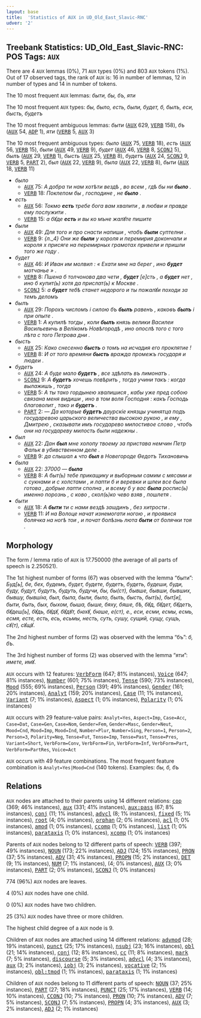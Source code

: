 ```yaml
---
layout: base
title:  'Statistics of AUX in UD_Old_East_Slavic-RNC'
udver: '2'
---
```


## Treebank Statistics: UD_Old_East_Slavic-RNC: POS Tags: `AUX`

There are 4 `AUX` lemmas (0%), 71 `AUX` types (0%) and 803 `AUX` tokens (1%).
Out of 17 observed tags, the rank of `AUX` is: 16 in number of lemmas, 12 in number of types and 14 in number of tokens.

The 10 most frequent `AUX` lemmas: <em>быти, бы, бъ, яти</em>

The 10 most frequent `AUX` types:  <em>бы, было, есть, были, будет, б, былъ, еси, бысть, будетъ</em>

The 10 most frequent ambiguous lemmas: <em>быти</em> (<tt><a href="orv_rnc-pos-AUX.html">AUX</a></tt> 629, <tt><a href="orv_rnc-pos-VERB.html">VERB</a></tt> 158), <em>бъ</em> (<tt><a href="orv_rnc-pos-AUX.html">AUX</a></tt> 54, <tt><a href="orv_rnc-pos-ADP.html">ADP</a></tt> 1), <em>яти</em> (<tt><a href="orv_rnc-pos-VERB.html">VERB</a></tt> 5, <tt><a href="orv_rnc-pos-AUX.html">AUX</a></tt> 3)

The 10 most frequent ambiguous types:  <em>было</em> (<tt><a href="orv_rnc-pos-AUX.html">AUX</a></tt> 75, <tt><a href="orv_rnc-pos-VERB.html">VERB</a></tt> 18), <em>есть</em> (<tt><a href="orv_rnc-pos-AUX.html">AUX</a></tt> 56, <tt><a href="orv_rnc-pos-VERB.html">VERB</a></tt> 15), <em>были</em> (<tt><a href="orv_rnc-pos-AUX.html">AUX</a></tt> 49, <tt><a href="orv_rnc-pos-VERB.html">VERB</a></tt> 9), <em>будет</em> (<tt><a href="orv_rnc-pos-AUX.html">AUX</a></tt> 46, <tt><a href="orv_rnc-pos-VERB.html">VERB</a></tt> 8, <tt><a href="orv_rnc-pos-SCONJ.html">SCONJ</a></tt> 5), <em>былъ</em> (<tt><a href="orv_rnc-pos-AUX.html">AUX</a></tt> 29, <tt><a href="orv_rnc-pos-VERB.html">VERB</a></tt> 1), <em>бысть</em> (<tt><a href="orv_rnc-pos-AUX.html">AUX</a></tt> 25, <tt><a href="orv_rnc-pos-VERB.html">VERB</a></tt> 8), <em>будетъ</em> (<tt><a href="orv_rnc-pos-AUX.html">AUX</a></tt> 24, <tt><a href="orv_rnc-pos-SCONJ.html">SCONJ</a></tt> 9, <tt><a href="orv_rnc-pos-VERB.html">VERB</a></tt> 5, <tt><a href="orv_rnc-pos-PART.html">PART</a></tt> 2), <em>был</em> (<tt><a href="orv_rnc-pos-AUX.html">AUX</a></tt> 22, <tt><a href="orv_rnc-pos-VERB.html">VERB</a></tt> 9), <em>была</em> (<tt><a href="orv_rnc-pos-AUX.html">AUX</a></tt> 22, <tt><a href="orv_rnc-pos-VERB.html">VERB</a></tt> 8), <em>быти</em> (<tt><a href="orv_rnc-pos-AUX.html">AUX</a></tt> 18, <tt><a href="orv_rnc-pos-VERB.html">VERB</a></tt> 11)


* <em>было</em>
  * <tt><a href="orv_rnc-pos-AUX.html">AUX</a></tt> 75: <em>А добра ти нам хотѣти вездѣ , во всем , гдѣ бы ни <b>было</b> .</em>
  * <tt><a href="orv_rnc-pos-VERB.html">VERB</a></tt> 18: <em>Поклепом бы , господине , не <b>было</b> .</em>
* <em>есть</em>
  * <tt><a href="orv_rnc-pos-AUX.html">AUX</a></tt> 56: <em>Токмо <b>есть</b> требе бога вам хвалити , в любви и правде ему послужити .</em>
  * <tt><a href="orv_rnc-pos-VERB.html">VERB</a></tt> 15: <em>а бꙋде <b>есть</b> и вы ко мъне жалꙋте пишите</em>
* <em>были</em>
  * <tt><a href="orv_rnc-pos-AUX.html">AUX</a></tt> 49: <em>Для того и про снасти напиши , чтобъ <b>были</b> суптелни .</em>
  * <tt><a href="orv_rnc-pos-VERB.html">VERB</a></tt> 9: <em>{л._4} Они же <b>были</b> у короля и перемирия докончали и короля х присяге на перемирных грамотах привели и пришли того же году .</em>
* <em>будет</em>
  * <tt><a href="orv_rnc-pos-AUX.html">AUX</a></tt> 46: <em>И Иван им молвил : « Ехати мне на берег , ино <b>будет</b> мотчанье » .</em>
  * <tt><a href="orv_rnc-pos-VERB.html">VERB</a></tt> 8: <em>Пшена б толчонова два чети , <b>будет</b> [е]сть , а <b>будет</b> нет , ино б купит(ь) хотя да прислат(ь) к Москве .</em>
  * <tt><a href="orv_rnc-pos-SCONJ.html">SCONJ</a></tt> 5: <em>а <b>будет</b> тебѣ станет недорого и ты пожалꙋи походи за темъ деломъ</em>
* <em>былъ</em>
  * <tt><a href="orv_rnc-pos-AUX.html">AUX</a></tt> 29: <em>Порохъ числомъ і силою бъ <b>былъ</b> равенъ , какоѳъ <b>былъ</b> і при опыте .</em>
  * <tt><a href="orv_rnc-pos-VERB.html">VERB</a></tt> 1: <em>А купилѣ тогды , коли <b>былъ</b> князь велики Василеи Васильевичь в Велікомъ Новѣгородѣ , ино опослѣ того с того лѣта с того Петрова дни .</em>
* <em>бысть</em>
  * <tt><a href="orv_rnc-pos-AUX.html">AUX</a></tt> 25: <em>Како снесенно <b>бысть</b> о томъ на исчадия его проклятие !</em>
  * <tt><a href="orv_rnc-pos-VERB.html">VERB</a></tt> 8: <em>И от того времяни <b>бысть</b> вражда промежъ государя и людеи .</em>
* <em>будетъ</em>
  * <tt><a href="orv_rnc-pos-AUX.html">AUX</a></tt> 24: <em>А буде мало <b>будетъ</b> , все здѣлать въ лимонатъ .</em>
  * <tt><a href="orv_rnc-pos-SCONJ.html">SCONJ</a></tt> 9: <em>А <b>будетъ</b> хочешь повѣрить , тогда учини такъ : когда вылажишъ , тогда</em>
  * <tt><a href="orv_rnc-pos-VERB.html">VERB</a></tt> 5: <em>А ты тако гордынею хвалишися , кабы уже пред собою связана меня видиши , ино в том воля Господня : какъ Господь благоволит , тако и <b>будетъ</b> .</em>
  * <tt><a href="orv_rnc-pos-PART.html">PART</a></tt> 2: <em>— Да которые <b>будетъ</b> даурскіе князцы учинятца подъ государевою царьского величества высокою рукою , и ему , Дмитрею , сказывати имъ государево милостивое слово , чтобъ они на государеву милость были надежны .</em>
* <em>был</em>
  * <tt><a href="orv_rnc-pos-AUX.html">AUX</a></tt> 22: <em>Дан <b>был</b> мне холопу твоему за пристава немчин Петр Фальк в убивственном деле .</em>
  * <tt><a href="orv_rnc-pos-VERB.html">VERB</a></tt> 9: <em>да слышал ѧ что <b>был</b> в Новегороде Ѳедотъ Тихановичь</em>
* <em>была</em>
  * <tt><a href="orv_rnc-pos-AUX.html">AUX</a></tt> 22: <em>37000 — <b>была</b></em>
  * <tt><a href="orv_rnc-pos-VERB.html">VERB</a></tt> 8: <em>А быт(ь) тебе прикащику и выборным самим с мясами и с сукнами и с холстами , и лапти б и веревки и шлеи все была готова , добрые лапти сполна , и всему б у вас <b>была</b> роспис(ь) именно порознь , с ково , скол(ь)ко чево взяв , пошлетя .</em>
* <em>быти</em>
  * <tt><a href="orv_rnc-pos-AUX.html">AUX</a></tt> 18: <em>А <b>быти</b> ти с нами вездѣ заѡдинъ , без хитрости .</em>
  * <tt><a href="orv_rnc-pos-VERB.html">VERB</a></tt> 11: <em>И на Волоце начат изнемогати ногою , и проявися болячка на ногѣ тои , и почат болѣзнь люта <b>быти</b> от болячки тоя .</em>

## Morphology

The form / lemma ratio of `AUX` is 17.750000 (the average of all parts of speech is 2.250521).

The 1st highest number of forms (67) was observed with the lemma “быти”: <em>Буд[ь], бе, бех, будемъ, будет, будете, будетъ, будеть, будеши, буди, буду, будут, будутъ, будуть, будучи, бы, бы(ст), бывше, бывши, бывших, бывшу, бывшіꙗ, был, была, были, было, былъ, бысть, быт(ь), быт[и], быти, быть, бых, быхом, быша, быше, бяху, бяше, бѣ, бꙋд, бꙋдет, бꙋдетъ, бꙋдеш[ь], бꙋдь, бꙋдꙋ, бꙋдꙋт, бꙗхꙋ, бꙗше, е(ст), е., еси, есми, есмы, есмь, есмя, есте, есть, есь, есьмы, несть, суть, сушу, сущий, сущу, сущъ, сꙋ(т), сꙋщꙋ</em>.

The 2nd highest number of forms (2) was observed with the lemma “бъ”: <em>б, бъ</em>.

The 3rd highest number of forms (2) was observed with the lemma “яти”: <em>имете, имꙋ</em>.

`AUX` occurs with 12 features: <tt><a href="orv_rnc-feat-VerbForm.html">VerbForm</a></tt> (647; 81% instances), <tt><a href="orv_rnc-feat-Voice.html">Voice</a></tt> (647; 81% instances), <tt><a href="orv_rnc-feat-Number.html">Number</a></tt> (601; 75% instances), <tt><a href="orv_rnc-feat-Tense.html">Tense</a></tt> (590; 73% instances), <tt><a href="orv_rnc-feat-Mood.html">Mood</a></tt> (555; 69% instances), <tt><a href="orv_rnc-feat-Person.html">Person</a></tt> (391; 49% instances), <tt><a href="orv_rnc-feat-Gender.html">Gender</a></tt> (161; 20% instances), <tt><a href="orv_rnc-feat-Analyt.html">Analyt</a></tt> (159; 20% instances), <tt><a href="orv_rnc-feat-Case.html">Case</a></tt> (11; 1% instances), <tt><a href="orv_rnc-feat-Variant.html">Variant</a></tt> (7; 1% instances), <tt><a href="orv_rnc-feat-Aspect.html">Aspect</a></tt> (1; 0% instances), <tt><a href="orv_rnc-feat-Polarity.html">Polarity</a></tt> (1; 0% instances)

`AUX` occurs with 29 feature-value pairs: `Analyt=Yes`, `Aspect=Imp`, `Case=Acc`, `Case=Dat`, `Case=Gen`, `Case=Nom`, `Gender=Fem`, `Gender=Masc`, `Gender=Neut`, `Mood=Cnd`, `Mood=Imp`, `Mood=Ind`, `Number=Plur`, `Number=Sing`, `Person=1`, `Person=2`, `Person=3`, `Polarity=Neg`, `Tense=Fut`, `Tense=Imp`, `Tense=Past`, `Tense=Pres`, `Variant=Short`, `VerbForm=Conv`, `VerbForm=Fin`, `VerbForm=Inf`, `VerbForm=Part`, `VerbForm=PartRes`, `Voice=Act`

`AUX` occurs with 49 feature combinations.
The most frequent feature combination is `Analyt=Yes|Mood=Cnd` (140 tokens).
Examples: <em>бы, б, бъ</em>


## Relations

`AUX` nodes are attached to their parents using 14 different relations: <tt><a href="orv_rnc-dep-cop.html">cop</a></tt> (369; 46% instances), <tt><a href="orv_rnc-dep-aux.html">aux</a></tt> (331; 41% instances), <tt><a href="orv_rnc-dep-aux-pass.html">aux:pass</a></tt> (67; 8% instances), <tt><a href="orv_rnc-dep-conj.html">conj</a></tt> (11; 1% instances), <tt><a href="orv_rnc-dep-advcl.html">advcl</a></tt> (8; 1% instances), <tt><a href="orv_rnc-dep-fixed.html">fixed</a></tt> (5; 1% instances), <tt><a href="orv_rnc-dep-root.html">root</a></tt> (4; 0% instances), <tt><a href="orv_rnc-dep-orphan.html">orphan</a></tt> (2; 0% instances), <tt><a href="orv_rnc-dep-acl.html">acl</a></tt> (1; 0% instances), <tt><a href="orv_rnc-dep-amod.html">amod</a></tt> (1; 0% instances), <tt><a href="orv_rnc-dep-ccomp.html">ccomp</a></tt> (1; 0% instances), <tt><a href="orv_rnc-dep-list.html">list</a></tt> (1; 0% instances), <tt><a href="orv_rnc-dep-parataxis.html">parataxis</a></tt> (1; 0% instances), <tt><a href="orv_rnc-dep-xcomp.html">xcomp</a></tt> (1; 0% instances)

Parents of `AUX` nodes belong to 12 different parts of speech: <tt><a href="orv_rnc-pos-VERB.html">VERB</a></tt> (397; 49% instances), <tt><a href="orv_rnc-pos-NOUN.html">NOUN</a></tt> (173; 22% instances), <tt><a href="orv_rnc-pos-ADJ.html">ADJ</a></tt> (124; 15% instances), <tt><a href="orv_rnc-pos-PRON.html">PRON</a></tt> (37; 5% instances), <tt><a href="orv_rnc-pos-ADV.html">ADV</a></tt> (31; 4% instances), <tt><a href="orv_rnc-pos-PROPN.html">PROPN</a></tt> (15; 2% instances), <tt><a href="orv_rnc-pos-DET.html">DET</a></tt> (9; 1% instances), <tt><a href="orv_rnc-pos-NUM.html">NUM</a></tt> (7; 1% instances),  (4; 0% instances), <tt><a href="orv_rnc-pos-AUX.html">AUX</a></tt> (3; 0% instances), <tt><a href="orv_rnc-pos-PART.html">PART</a></tt> (2; 0% instances), <tt><a href="orv_rnc-pos-SCONJ.html">SCONJ</a></tt> (1; 0% instances)

774 (96%) `AUX` nodes are leaves.

4 (0%) `AUX` nodes have one child.

0 (0%) `AUX` nodes have two children.

25 (3%) `AUX` nodes have three or more children.

The highest child degree of a `AUX` node is 9.

Children of `AUX` nodes are attached using 14 different relations: <tt><a href="orv_rnc-dep-advmod.html">advmod</a></tt> (28; 19% instances), <tt><a href="orv_rnc-dep-punct.html">punct</a></tt> (25; 17% instances), <tt><a href="orv_rnc-dep-nsubj.html">nsubj</a></tt> (23; 16% instances), <tt><a href="orv_rnc-dep-obl.html">obl</a></tt> (21; 14% instances), <tt><a href="orv_rnc-dep-conj.html">conj</a></tt> (12; 8% instances), <tt><a href="orv_rnc-dep-cc.html">cc</a></tt> (11; 8% instances), <tt><a href="orv_rnc-dep-mark.html">mark</a></tt> (7; 5% instances), <tt><a href="orv_rnc-dep-discourse.html">discourse</a></tt> (5; 3% instances), <tt><a href="orv_rnc-dep-advcl.html">advcl</a></tt> (4; 3% instances), <tt><a href="orv_rnc-dep-aux.html">aux</a></tt> (3; 2% instances), <tt><a href="orv_rnc-dep-iobj.html">iobj</a></tt> (3; 2% instances), <tt><a href="orv_rnc-dep-vocative.html">vocative</a></tt> (2; 1% instances), <tt><a href="orv_rnc-dep-obl-tmod.html">obl:tmod</a></tt> (1; 1% instances), <tt><a href="orv_rnc-dep-parataxis.html">parataxis</a></tt> (1; 1% instances)

Children of `AUX` nodes belong to 11 different parts of speech: <tt><a href="orv_rnc-pos-NOUN.html">NOUN</a></tt> (37; 25% instances), <tt><a href="orv_rnc-pos-PART.html">PART</a></tt> (27; 18% instances), <tt><a href="orv_rnc-pos-PUNCT.html">PUNCT</a></tt> (25; 17% instances), <tt><a href="orv_rnc-pos-VERB.html">VERB</a></tt> (14; 10% instances), <tt><a href="orv_rnc-pos-CCONJ.html">CCONJ</a></tt> (10; 7% instances), <tt><a href="orv_rnc-pos-PRON.html">PRON</a></tt> (10; 7% instances), <tt><a href="orv_rnc-pos-ADV.html">ADV</a></tt> (7; 5% instances), <tt><a href="orv_rnc-pos-SCONJ.html">SCONJ</a></tt> (7; 5% instances), <tt><a href="orv_rnc-pos-PROPN.html">PROPN</a></tt> (4; 3% instances), <tt><a href="orv_rnc-pos-AUX.html">AUX</a></tt> (3; 2% instances), <tt><a href="orv_rnc-pos-ADJ.html">ADJ</a></tt> (2; 1% instances)

